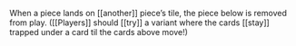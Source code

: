 When a piece lands on [[another]] piece’s tile, the piece below is removed from play. ([[Players]] should [[try]] a variant where the cards [[stay]] trapped under a card til the cards above move!)
